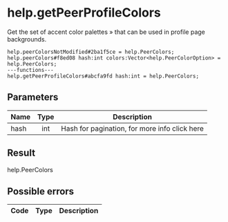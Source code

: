 # help.getPeerProfileColors
Get the set of accent color palettes » that can be used in profile page backgrounds.

```
help.peerColorsNotModified#2ba1f5ce = help.PeerColors;
help.peerColors#f8ed08 hash:int colors:Vector<help.PeerColorOption> = help.PeerColors;
---functions---
help.getPeerProfileColors#abcfa9fd hash:int = help.PeerColors;
```

## Parameters
| Name | Type | Description |
| ---- | :----: | ----------- |
| hash | int | Hash for pagination, for more info click here |


## Result
help.PeerColors

## Possible errors
| Code | Type | Description |
| ---- | :----: | ----------- |

